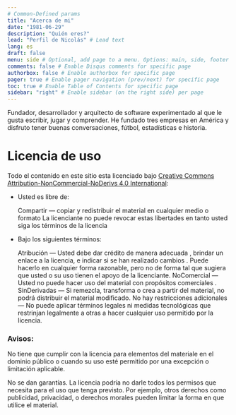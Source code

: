 ```yaml
---
# Common-Defined params
title: "Acerca de mi"
date: "1981-06-29"
description: "Quién eres?"
lead: "Perfil de Nicolás" # Lead text
lang: es
draft: false
menu: side # Optional, add page to a menu. Options: main, side, footer
comments: false # Enable Disqus comments for specific page
authorbox: false # Enable authorbox for specific page
pager: true # Enable pager navigation (prev/next) for specific page
toc: true # Enable Table of Contents for specific page
sidebar: "right" # Enable sidebar (on the right side) per page
---
```


Fundador, desarrollador y arquitecto de software experimentado al que le gusta escribir, jugar y comprender. He fundado tres empresas en América y disfruto tener buenas conversaciones, fútbol, ​​estadísticas e historia.

<!--more-->

# Licencia de uso

Todo el contenido en este sitio esta licenciado bajo [Creative Commons Attribution-NonCommercial-NoDerivs 4.0 International](https://creativecommons.org/licenses/by-nc-nd/4.0/):


- Usted es libre de:

    Compartir — copiar y redistribuir el material en cualquier medio o formato
    La licenciante no puede revocar estas libertades en tanto usted siga los términos de la licencia

- Bajo los siguientes términos:

    Atribución — Usted debe dar crédito de manera adecuada , brindar un enlace a la licencia, e indicar si se han realizado cambios . Puede hacerlo en cualquier forma razonable, pero no de forma tal que sugiera que usted o su uso tienen el apoyo de la licenciante.
    NoComercial — Usted no puede hacer uso del material con propósitos comerciales .
    SinDerivadas — Si remezcla, transforma o crea a partir del material, no podrá distribuir el material modificado.
    No hay restricciones adicionales — No puede aplicar términos legales ni medidas tecnológicas que restrinjan legalmente a otras a hacer cualquier uso permitido por la licencia.

### Avisos:

No tiene que cumplir con la licencia para elementos del materiale en el dominio público o cuando su uso esté permitido por una excepción o limitación aplicable.

No se dan garantías. La licencia podría no darle todos los permisos que necesita para el uso que tenga previsto. Por ejemplo, otros derechos como publicidad, privacidad, o derechos morales pueden limitar la forma en que utilice el material.
